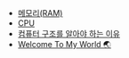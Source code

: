 <!-- BLOG-POST-LIST:START -->
- [메모리&lpar;RAM&rpar;](https://zwoong.github.io/posts/%EC%BB%B4%ED%93%A8%ED%84%B0%EC%9D%98-%ED%95%B5%EC%8B%AC-%EB%B6%80%ED%92%88-%EB%A9%94%EB%AA%A8%EB%A6%AC/)
- [CPU](https://zwoong.github.io/posts/%EC%BB%B4%ED%93%A8%ED%84%B0%EC%9D%98-%ED%95%B5%EC%8B%AC-%EB%B6%80%ED%92%88-CPU/)
- [컴퓨터 구조를 알아야 하는 이유](https://zwoong.github.io/posts/%EC%BB%B4%ED%93%A8%ED%84%B0-%EA%B5%AC%EC%A1%B0%EB%A5%BC-%EC%95%8C%EC%95%84%EC%95%BC-%ED%95%98%EB%8A%94-%EC%9D%B4%EC%9C%A0/)
- [Welcome To My World 🌏](https://zwoong.github.io/posts/welcome-to-my-world/)
<!-- BLOG-POST-LIST:END -->
